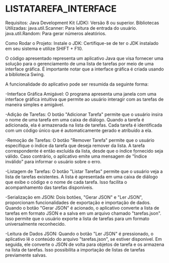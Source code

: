 # LISTATAREFA_INTERFACE



Requisitos: Java Development Kit (JDK): Versão 8 ou superior. Bibliotecas Utilizadas: java.util.Scanner: Para leitura de entrada do usuário. java.util.Random: Para gerar números aleatórios.

Como Rodar o Projeto: Instale o JDK: Certifique-se de ter o JDK instalado em seu sistema e utilize SHIFT + F10.

O código apresentado representa um aplicativo Java que visa fornecer uma solução para o gerenciamento de uma lista de tarefas por meio de uma interface gráfica. É importante notar que a interface gráfica é criada usando a biblioteca Swing.



A funcionalidade do aplicativo pode ser resumida da seguinte forma:

-Interface Gráfica Amigável: O programa apresenta uma janela com uma interface gráfica intuitiva que permite ao usuário interagir com as tarefas de maneira simples e amigável.

-Adição de Tarefas: O botão "Adicionar Tarefa" permite que o usuário insira o nome de uma tarefa em uma caixa de diálogo. Quando a tarefa é adicionada, ela é armazenada na lista de tarefas. Cada tarefa é identificada com um código único que é automaticamente gerado e atribuído a ela.

-Remoção de Tarefas: O botão "Remover Tarefa" permite que o usuário especifique o índice da tarefa que deseja remover da lista. A tarefa correspondente é então excluída da lista, desde que o índice fornecido seja válido. Caso contrário, o aplicativo emite uma mensagem de "Índice inválido" para informar o usuário sobre o erro.

-Listagem de Tarefas: O botão "Listar Tarefas" permite que o usuário veja a lista de tarefas existentes. A lista é apresentada em uma caixa de diálogo que exibe o código e o nome de cada tarefa. Isso facilita o acompanhamento das tarefas disponíveis.

-Serialização em JSON: Dois botões, "Gerar JSON" e "Ler JSON", proporcionam funcionalidades de exportação e importação de dados. Quando o botão "Gerar JSON" é acionado, o aplicativo converte a lista de tarefas em formato JSON e a salva em um arquivo chamado "tarefas.json". Isso permite que o usuário exporte a lista de tarefas para um formato universalmente reconhecido.

-Leitura de Dados JSON: Quando o botão "Ler JSON" é pressionado, o aplicativo lê o conteúdo do arquivo "tarefas.json", se estiver disponível. Em seguida, ele converte o JSON de volta para objetos de tarefa e os armazena na lista de tarefas. Isso possibilita a importação de listas de tarefas previamente salvas.
